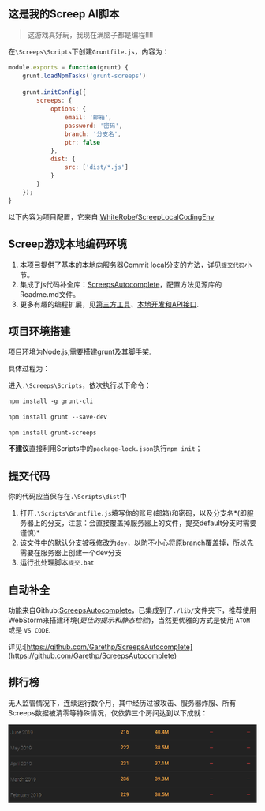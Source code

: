 ## 这是我的Screep AI脚本

> 这游戏真好玩，我现在满脑子都是编程!!!!

在`\Screeps\Scripts`下创建`Gruntfile.js`，内容为：

```javascript
module.exports = function(grunt) {
    grunt.loadNpmTasks('grunt-screeps')

    grunt.initConfig({
        screeps: {
            options: {
                email: '邮箱',
                password: '密码',
                branch: '分支名',
                ptr: false
            },
            dist: {
                src: ['dist/*.js']
            }
        }
    });
}
```

以下内容为项目配置，它来自:[WhiteRobe/ScreepLocalCodingEnv](https://github.com/WhiteRobe/ScreepLocalCodingEnv)

## Screep游戏本地编码环境

1. 本项目提供了基本的本地向服务器Commit local分支的方法，详见`提交代码`小节。
1. 集成了js代码补全库：[ScreepsAutocomplete](https://github.com/Garethp/ScreepsAutocomplete)，配置方法见源库的Readme.md文件。
1. 更多有趣的编程扩展，见[第三方工具](https://docs.screeps.com/third-party.html)、[本地开发和API接口](https://docs.screeps.com/commit.html).

## 项目环境搭建
项目环境为Node.js,需要搭建grunt及其脚手架.

具体过程为：

进入`.\Screeps\Scripts`，依次执行以下命令：

```shell
npm install -g grunt-cli

npm install grunt --save-dev

npm install grunt-screeps
```

**不建议**直接利用Scripts中的`package-lock.json`执行`npm init`；

## 提交代码
你的代码应当保存在`.\Scripts\dist`中
1. 打开`.\Scripts\Gruntfile.js`填写你的账号(邮箱)和密码，以及分支名*(即服务器上的分支，注意：会直接覆盖掉服务器上的文件，提交default分支时需要谨慎)*
1. 该文件中的默认分支被我修改为`dev`，以防不小心将原branch覆盖掉，所以先需要在服务器上创建一个dev分支
1. 运行批处理脚本`提交.bat`


## 自动补全
功能来自Github:[ScreepsAutocomplete](https://github.com/Garethp/ScreepsAutocomplete)，已集成到了`./lib/`文件夹下，推荐使用WebStorm来搭建环境(*更佳的提示和静态检验*)，当然更优雅的方式是使用 `ATOM` 或是 `VS CODE`.

详见:[https://github.com/Garethp/ScreepsAutocomplete](https://github.com/Garethp/ScreepsAutocomplete)

## 排行榜

无人监管情况下，连续运行数个月，其中经历过被攻击、服务器炸服、所有Screeps数据被清零等特殊情况，仅依靠三个房间达到以下成就：

<p align="center">
    <img src="docs/pic/leadboard.png" alt="leadborad"/>
</p>

